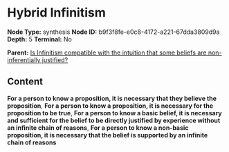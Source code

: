 # Hybrid Infinitism

**Node Type:** synthesis
**Node ID:** b9f3f8fe-e0c8-4172-a221-67dda3809d9a
**Depth:** 5
**Terminal:** No

**Parent:** [Is Infinitism compatible with the intuition that some beliefs are non-inferentially justified?](is-infinitism-compatible-with-the-intuition-that-some-beliefs-are-non-inferentially-justified-antithesis-87cace0a-5f15-4893-9943-452ee101e0b3.md)

## Content

**For a person to know a proposition, it is necessary that they believe the proposition**, **For a person to know a proposition, it is necessary for the proposition to be true**, **For a person to know a basic belief, it is necessary and sufficient for the belief to be directly justified by experience without an infinite chain of reasons**, **For a person to know a non-basic proposition, it is necessary that the belief is supported by an infinite chain of reasons**
